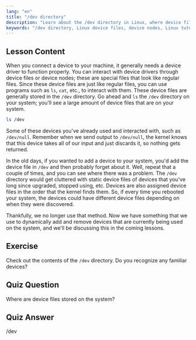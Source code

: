 ```yaml
---
lang: "en"
title: "/dev directory"
description: "Learn about the /dev directory in Linux, where device files are stored. Understand device nodes and how to interact with them. Explore /dev with ls. Linux beginner guide."
keywords: "/dev directory, Linux device files, device nodes, Linux tutorial, ls /dev, Linux beginner, Linux guide"
---
```


## Lesson Content

When you connect a device to your machine, it generally needs a device driver to function properly. You can interact with device drivers through device files or device nodes; these are special files that look like regular files. Since these device files are just like regular files, you can use programs such as `ls`, `cat`, etc., to interact with them. These device files are generally stored in the `/dev` directory. Go ahead and `ls` the `/dev` directory on your system; you'll see a large amount of device files that are on your system.

```bash
ls /dev
```

Some of these devices you've already used and interacted with, such as `/dev/null`. Remember when we send output to `/dev/null`, the kernel knows that this device takes all of our input and just discards it, so nothing gets returned.

In the old days, if you wanted to add a device to your system, you'd add the device file in `/dev` and then probably forget about it. Well, repeat that a couple of times, and you can see where there was a problem. The `/dev` directory would get cluttered with static device files of devices that you've long since upgraded, stopped using, etc. Devices are also assigned device files in the order that the kernel finds them. So, if every time you rebooted your system, the devices could have different device files depending on when they were discovered.

Thankfully, we no longer use that method. Now we have something that we use to dynamically add and remove devices that are currently being used on the system, and we'll be discussing this in the coming lessons.

## Exercise

Check out the contents of the `/dev` directory. Do you recognize any familiar devices?

## Quiz Question

Where are device files stored on the system?

## Quiz Answer

/dev
